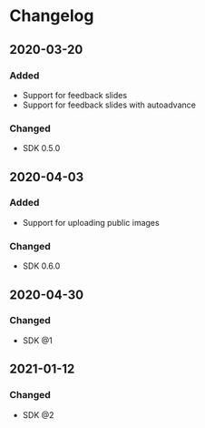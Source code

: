 # Changelog

## 2020-03-20

### Added

- Support for feedback slides 
- Support for feedback slides with autoadvance

### Changed

- SDK 0.5.0

## 2020-04-03

### Added

- Support for uploading public images 

### Changed

- SDK 0.6.0

## 2020-04-30

### Changed

- SDK @1

## 2021-01-12

### Changed

- SDK @2
